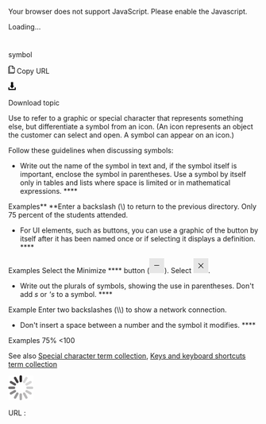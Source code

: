 Your browser does not support JavaScript. Please enable the Javascript.

Loading...

# 

symbol

![Copy URL](media/symbol/Copy.png)
Copy URL

![Download](media/symbol/Download.png)

Download topic

Use to
refer to a graphic or special character that represents something
else, but differentiate a symbol from an icon. (An icon represents
an object the customer can select and open. A symbol can appear on
an icon.)

Follow these guidelines when discussing symbols:

  - Write
    out the name of the symbol in text and, if the symbol itself is
    important, enclose the symbol in parentheses. Use a symbol by itself
    only in tables and lists where space is limited or in mathematical
    expressions. ****

Examples**
**Enter a backslash (\\) to return to the previous directory. 
Only 75 percent of the students attended. 

  - For
    UI elements, such as buttons, you can use a graphic of the button by
    itself after it has been named once or if selecting it displays a
    definition. ****

Examples
Select the Minimize **** button (![](media/symbol/1689948149.PNG)).
Select ![](media/symbol/1414490202.PNG). 

  - Write out the plurals of symbols, showing the use in parentheses. Don't add *s* or *'s* to a symbol. ****

Example Enter two backslashes (\\\\) to show a network connection. 

  - Don't insert a space between a number and the symbol it modifies. ****

Examples
75%
\<100 

See also [Special character term collection](https://worldready.cloudapp.net/Styleguide/Read?id=2700&topicid=28875), [Keys and keyboard shortcuts term collection](https://worldready.cloudapp.net/Styleguide/Read?id=2700&topicid=27401)[](https://worldready.cloudapp.net/Styleguide/Read?id=1413&topicid=3863)

![In progress](media/symbol/activity-large.gif)

URL :
